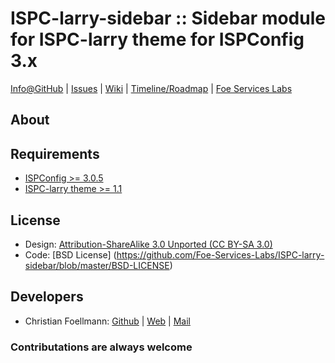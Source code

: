 # ISPC-larry-sidebar :: Sidebar module for ISPC-larry theme for ISPConfig 3.x

[Info@GitHub](https://github.com/Foe-Services-Labs/ISPC-larry-sidebar) | 
[Issues](https://github.com/Foe-Services-Labs/ISPC-larry-sidebar/issues) | 
[Wiki](https://github.com/Foe-Services-Labs/ISPC-larry/wiki) | 
[Timeline/Roadmap](https://github.com/Foe-Services-Labs/ISPC-larry-sidebar/issues/milestones) | 
[Foe Services Labs](http://labs.foe-services.com/)

About
--------

Requirements
------------
-   [ISPConfig >= 3.0.5](http://www.ispconfig.org)
-   [ISPC-larry theme >= 1.1](https://github.com/Foe-Services-Labs/ISPC-larry)

License
--------------
-   Design: [Attribution-ShareAlike 3.0 Unported (CC BY-SA 3.0)](https://creativecommons.org/licenses/by-sa/3.0/)
-   Code: [BSD License] (https://github.com/Foe-Services-Labs/ISPC-larry-sidebar/blob/master/BSD-LICENSE)
  
Developers
-------------
-   Christian Foellmann: [Github](https://github.com/cfoellmann) | [Web](http://www.foe-services.de) | [Mail](mailto:foellmann@foe-services.de)

### Contributations are always welcome